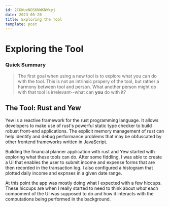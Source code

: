 ```yaml
---
id: 2CGWuxNOS6NWKNWxyj
date: 2023-05-20
title: Exploring the Tool
template: post
---
```


# Exploring the Tool

### Quick Summary

> The first goal when using a new tool is to explore what you can do with the
  tool. This is not an intrinsic propery of the tool, but rather a harmony between
  tool and person. What another person might do with that tool is irrelevant--what
  can **you** do with it?

## The Tool: Rust and Yew

Yew is a reactive framework for the rust programming language. It allows
developers to make use of rust's powerful static type checker to build robust
front-end applications. The explicit memory management of rust can help identify
and debug performance problems that may be obfuscated by other frontend
frameworks written in JavaScript.

Building the financial planner application with rust and Yew started with
exploring what these tools can do. After some fiddling, I was able to create
a UI that enables the user to submit income and expense forms that are then
recorded in the transaction log. I also configured a histogram that plotted daily
income and expnses in a given date range.

At this point the app was mostly doing what I expected with a few hiccups. These
hiccups are when I really started to need to think about *what* each compoment
of the UI was supposed to do and how it interacts with the computations being
performed in the background.
